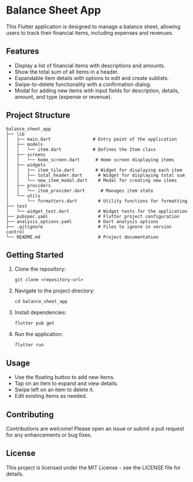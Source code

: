 # Balance Sheet App

This Flutter application is designed to manage a balance sheet, allowing users to track their financial items, including expenses and revenues. 

## Features

- Display a list of financial items with descriptions and amounts.
- Show the total sum of all items in a header.
- Expandable item details with options to edit and create sublists.
- Swipe-to-delete functionality with a confirmation dialog.
- Modal for adding new items with input fields for description, details, amount, and type (expense or revenue).

## Project Structure

```
balance_sheet_app
├── lib
│   ├── main.dart                # Entry point of the application
│   ├── models
│   │   └── item.dart            # Defines the Item class
│   ├── screens
│   │   └── home_screen.dart      # Home screen displaying items
│   ├── widgets
│   │   ├── item_tile.dart        # Widget for displaying each item
│   │   ├── total_header.dart      # Widget for displaying total sum
│   │   └── new_item_modal.dart    # Modal for creating new items
│   ├── providers
│   │   └── item_provider.dart      # Manages item state
│   └── utils
│       └── formatters.dart        # Utility functions for formatting
├── test
│   └── widget_test.dart           # Widget tests for the application
├── pubspec.yaml                   # Flutter project configuration
├── analysis_options.yaml          # Dart analysis options
├── .gitignore                     # Files to ignore in version control
└── README.md                      # Project documentation
```

## Getting Started

1. Clone the repository:
   ```
   git clone <repository-url>
   ```

2. Navigate to the project directory:
   ```
   cd balance_sheet_app
   ```

3. Install dependencies:
   ```
   flutter pub get
   ```

4. Run the application:
   ```
   flutter run
   ```

## Usage

- Use the floating button to add new items.
- Tap on an item to expand and view details.
- Swipe left on an item to delete it.
- Edit existing items as needed.

## Contributing

Contributions are welcome! Please open an issue or submit a pull request for any enhancements or bug fixes. 

## License

This project is licensed under the MIT License - see the LICENSE file for details.